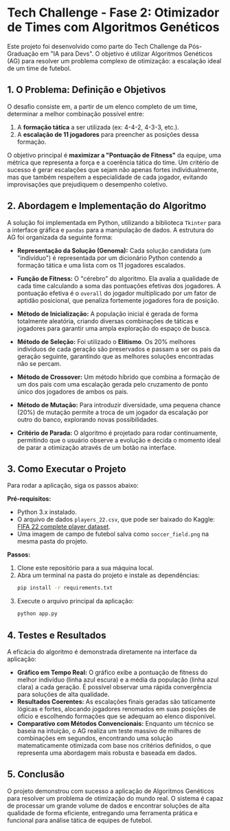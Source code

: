 # Tech Challenge - Fase 2: Otimizador de Times com Algoritmos Genéticos

Este projeto foi desenvolvido como parte do Tech Challenge da Pós-Graduação em "IA para Devs". O objetivo é utilizar Algoritmos Genéticos (AG) para resolver um problema complexo de otimização: a escalação ideal de um time de futebol.

## 1. O Problema: Definição e Objetivos

O desafio consiste em, a partir de um elenco completo de um time, determinar a melhor combinação possível entre:
1.  A **formação tática** a ser utilizada (ex: 4-4-2, 4-3-3, etc.).
2.  A **escalação de 11 jogadores** para preencher as posições dessa formação.

O objetivo principal é **maximizar a "Pontuação de Fitness"** da equipe, uma métrica que representa a força e a coerência tática do time. Um critério de sucesso é gerar escalações que sejam não apenas fortes individualmente, mas que também respeitem a especialidade de cada jogador, evitando improvisações que prejudiquem o desempenho coletivo.

## 2. Abordagem e Implementação do Algoritmo

A solução foi implementada em Python, utilizando a biblioteca `Tkinter` para a interface gráfica e `pandas` para a manipulação de dados. A estrutura do AG foi organizada da seguinte forma:

* **Representação da Solução (Genoma):** Cada solução candidata (um "indivíduo") é representada por um dicionário Python contendo a formação tática e uma lista com os 11 jogadores escalados.

* **Função de Fitness:** O "cérebro" do algoritmo. Ela avalia a qualidade de cada time calculando a soma das pontuações efetivas dos jogadores. A pontuação efetiva é o `overall` do jogador multiplicado por um fator de aptidão posicional, que penaliza fortemente jogadores fora de posição.

* **Método de Inicialização:** A população inicial é gerada de forma totalmente aleatória, criando diversas combinações de táticas e jogadores para garantir uma ampla exploração do espaço de busca.

* **Método de Seleção:** Foi utilizado o **Elitismo**. Os 20% melhores indivíduos de cada geração são preservados e passam a ser os pais da geração seguinte, garantindo que as melhores soluções encontradas não se percam.

* **Método de Crossover:** Um método híbrido que combina a formação de um dos pais com uma escalação gerada pelo cruzamento de ponto único dos jogadores de ambos os pais.

* **Método de Mutação:** Para introduzir diversidade, uma pequena chance (20%) de mutação permite a troca de um jogador da escalação por outro do banco, explorando novas possibilidades.

* **Critério de Parada:** O algoritmo é projetado para rodar continuamente, permitindo que o usuário observe a evolução e decida o momento ideal de parar a otimização através de um botão na interface.

## 3. Como Executar o Projeto

Para rodar a aplicação, siga os passos abaixo:

**Pré-requisitos:**
* Python 3.x instalado.
* O arquivo de dados `players_22.csv`, que pode ser baixado do Kaggle: [FIFA 22 complete player dataset](https://www.kaggle.com/datasets/stefanoleone992/fifa-22-complete-player-dataset).
* Uma imagem de campo de futebol salva como `soccer_field.png` na mesma pasta do projeto.

**Passos:**
1.  Clone este repositório para a sua máquina local.
2.  Abra um terminal na pasta do projeto e instale as dependências:
    ```bash
    pip install -r requirements.txt
    ```
3.  Execute o arquivo principal da aplicação:
    ```bash
    python app.py
    ```

## 4. Testes e Resultados

A eficácia do algoritmo é demonstrada diretamente na interface da aplicação:

* **Gráfico em Tempo Real:** O gráfico exibe a pontuação de fitness do melhor indivíduo (linha azul escura) e a média da população (linha azul clara) a cada geração. É possível observar uma rápida convergência para soluções de alta qualidade.
* **Resultados Coerentes:** As escalações finais geradas são taticamente lógicas e fortes, alocando jogadores renomados em suas posições de ofício e escolhendo formações que se adequam ao elenco disponível.
* **Comparativo com Métodos Convencionais:** Enquanto um técnico se baseia na intuição, o AG realiza um teste massivo de milhares de combinações em segundos, encontrando uma solução matematicamente otimizada com base nos critérios definidos, o que representa uma abordagem mais robusta e baseada em dados.

## 5. Conclusão

O projeto demonstrou com sucesso a aplicação de Algoritmos Genéticos para resolver um problema de otimização do mundo real. O sistema é capaz de processar um grande volume de dados e encontrar soluções de alta qualidade de forma eficiente, entregando uma ferramenta prática e funcional para análise tática de equipes de futebol.
